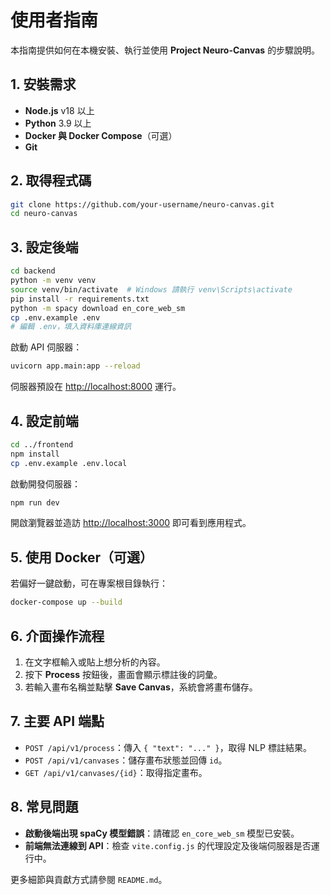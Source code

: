 # 使用者指南

本指南提供如何在本機安裝、執行並使用 **Project Neuro-Canvas** 的步驟說明。

## 1. 安裝需求

- **Node.js** v18 以上
- **Python** 3.9 以上
- **Docker 與 Docker Compose**（可選）
- **Git**

## 2. 取得程式碼

```bash
git clone https://github.com/your-username/neuro-canvas.git
cd neuro-canvas
```

## 3. 設定後端

```bash
cd backend
python -m venv venv
source venv/bin/activate  # Windows 請執行 venv\Scripts\activate
pip install -r requirements.txt
python -m spacy download en_core_web_sm
cp .env.example .env
# 編輯 .env，填入資料庫連線資訊
```

啟動 API 伺服器：

```bash
uvicorn app.main:app --reload
```

伺服器預設在 <http://localhost:8000> 運行。

## 4. 設定前端

```bash
cd ../frontend
npm install
cp .env.example .env.local
```

啟動開發伺服器：

```bash
npm run dev
```

開啟瀏覽器並造訪 <http://localhost:3000> 即可看到應用程式。

## 5. 使用 Docker（可選）

若偏好一鍵啟動，可在專案根目錄執行：

```bash
docker-compose up --build
```

## 6. 介面操作流程

1. 在文字框輸入或貼上想分析的內容。
2. 按下 **Process** 按鈕後，畫面會顯示標註後的詞彙。
3. 若輸入畫布名稱並點擊 **Save Canvas**，系統會將畫布儲存。

## 7. 主要 API 端點

- `POST /api/v1/process`：傳入 `{ "text": "..." }`，取得 NLP 標註結果。
- `POST /api/v1/canvases`：儲存畫布狀態並回傳 `id`。
- `GET /api/v1/canvases/{id}`：取得指定畫布。

## 8. 常見問題

- **啟動後端出現 spaCy 模型錯誤**：請確認 `en_core_web_sm` 模型已安裝。
- **前端無法連線到 API**：檢查 `vite.config.js` 的代理設定及後端伺服器是否運行中。

更多細節與貢獻方式請參閱 `README.md`。
